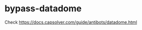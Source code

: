 # bypass-datadome
Check https://docs.capsolver.com/guide/antibots/datadome.html
                                       